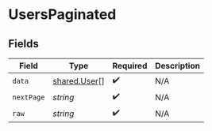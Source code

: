 # UsersPaginated


## Fields

| Field                                        | Type                                         | Required                                     | Description                                  |
| -------------------------------------------- | -------------------------------------------- | -------------------------------------------- | -------------------------------------------- |
| `data`                                       | [shared.User](../../models/shared/user.md)[] | :heavy_check_mark:                           | N/A                                          |
| `nextPage`                                   | *string*                                     | :heavy_check_mark:                           | N/A                                          |
| `raw`                                        | *string*                                     | :heavy_check_mark:                           | N/A                                          |